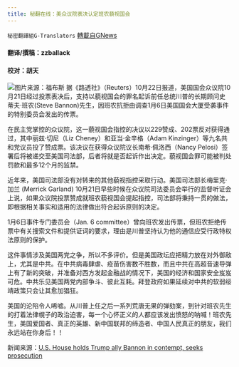 ```yaml
---
title: 秘翻在线：美众议院表决认定班农藐视国会
---
```

`秘密翻譯組G-Translators` [轉載自GNews](https://gnews.org/zh-hans/1610242/)

#### 翻译/撰稿：zzballack

#### 校对：胡天
![](https://assets.gnews.org/wp-content/uploads/2021/10/https___d1e00ek4ebabms.cloudfront.net_production_027c89ad-d8ea-48c9-9c36-de5a0672ffe7.jpg)图片来源：福布斯
据《路透社》（Reuters）10月22日报道，美国国会众议院10月21日经过投票表决后，支持以藐视国会的罪名起诉前任总统川普的长期顾问史蒂夫·班农(Steve Bannon)先生，因班农抗拒由调查1月6日美国国会大厦受袭事件的特别委员会发出的传票。

在民主党掌控的众议院，这一藐视国会指控的决议以229赞成、202票反对获得通过，其中丽兹·切尼（Liz Cheney）和亚当·金辛格（Adam Kinzinger）等九名共和党议员投了赞成票。该决议在获得众议院议长南希·佩洛西（Nancy Pelosi）签署后将被递交至美国司法部，后者将就是否起诉作出决定。藐视国会罪可能被判处罚款和最多12个月的监禁。

近年来，美国司法部没有对转来的其他藐视指控采取行动。美国司法部长梅里克·加兰 (Merrick Garland) 10月21日早些时候在众议院司法委员会举行的监督听证会上说，如果众议院投票赞成就班农藐视国会提起指控，司法部将秉持一贯的做法，即根据相关事实和适用的法律做出符合起诉原则的决定。

1月6日事件专门委员会（Jan. 6 committee）曾向班农发出传票，但班农拒绝传票中有关搜索文件和提供证词的要求，理由是川普坚持认为他的通信应受行政特权法原则的保护。

这件事情涉及美国两党之争，所以不多评价。但是美国政坛应把精力放在对外御敌上，尤其是中共。在中共病毒肆虐、疫苗伤害数不胜数，而且中共在高超音速导弹上有了新的突破，并准备对西方发起金融战的情况下，美国的经济和国家安全岌岌可危。中共乐见美国两党内部争斗、彼此互耗。拜登政府如果延续对中共的软弱绥靖政策只会让其愈加猖狂。

美国的沦陷令人唏嘘。从川普上任之后一系列荒唐无果的弹劾案，到针对班农先生的打着法律幌子的政治迫害，每一个心怀正义的人都应该发出愤怒的呐喊！班农先生，美国爱国者、真正的英雄、新中国联邦的缔造者、中国人民真正的朋友，我们永远站在你身后！！

新闻来源：[U.S. House holds Trump ally Bannon in contempt, seeks prosecution](https://www.reuters.com/world/us/us-house-edges-toward-contempt-charges-against-trump-aide-bannon-2021-10-21/)
